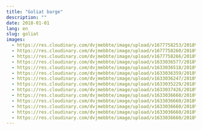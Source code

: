 ```yaml
---
title: "Goliat barge"
description: ""
date: 2018-01-01
lang: en
slug: goliat
images:
  - https://res.cloudinary.com/dvjmebbte/image/upload/v1677758253/2018%20G%C3%B3li%C3%A1t%20usz%C3%A1ly/_C_MPLAP_K%C3%87perny%C3%A3k%C3%87p_2023-02-21_140701_zy305s.png
  - https://res.cloudinary.com/dvjmebbte/image/upload/v1677758260/2018%20G%C3%B3li%C3%A1t%20usz%C3%A1ly/IMG_20180319_101935_qmdh7s.jpg
  - https://res.cloudinary.com/dvjmebbte/image/upload/v1677758266/2018%20G%C3%B3li%C3%A1t%20usz%C3%A1ly/IMG_20180424_113547_bpijxj.jpg
  - https://res.cloudinary.com/dvjmebbte/image/upload/v1633036577/2018%20G%C3%B3li%C3%A1t%20usz%C3%A1ly/IMG_20180425_134202_66578d814a.jpg
  - https://res.cloudinary.com/dvjmebbte/image/upload/v1633036518/2018%20G%C3%B3li%C3%A1t%20usz%C3%A1ly/IMG_20180424_083042_8af5526066.jpg
  - https://res.cloudinary.com/dvjmebbte/image/upload/v1633036359/2018%20G%C3%B3li%C3%A1t%20usz%C3%A1ly/IMG_20180514_141405_ad66c00511.jpg
  - https://res.cloudinary.com/dvjmebbte/image/upload/v1633036247/2018%20G%C3%B3li%C3%A1t%20usz%C3%A1ly/SG_311424_e720dbb358.jpg
  - https://res.cloudinary.com/dvjmebbte/image/upload/v1633035229/2018%20G%C3%B3li%C3%A1t%20usz%C3%A1ly/DSCN_2722_d7f7f5ddb7.jpg
  - https://res.cloudinary.com/dvjmebbte/image/upload/v1633037426/2018%20G%C3%B3li%C3%A1t%20usz%C3%A1ly/6_ef41ecd06b.jpg
  - https://res.cloudinary.com/dvjmebbte/image/upload/v1633036660/2018%20G%C3%B3li%C3%A1t%20usz%C3%A1ly/orr1_fd5ff339ef.png
  - https://res.cloudinary.com/dvjmebbte/image/upload/v1633036660/2018%20G%C3%B3li%C3%A1t%20usz%C3%A1ly/4_f35f52ca35.png
  - https://res.cloudinary.com/dvjmebbte/image/upload/v1633036660/2018%20G%C3%B3li%C3%A1t%20usz%C3%A1ly/3_a4f1908083.png
  - https://res.cloudinary.com/dvjmebbte/image/upload/v1633036660/2018%20G%C3%B3li%C3%A1t%20usz%C3%A1ly/1_6c3e1859cf.png
  - https://res.cloudinary.com/dvjmebbte/image/upload/v1633036660/2018%20G%C3%B3li%C3%A1t%20usz%C3%A1ly/2_848c898c95.png
---
```

